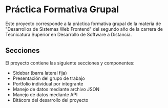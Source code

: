 # Práctica Formativa Grupal

Este proyecto corresponde a la práctica formativa grupal de la materia de "Desarrollos de Sistemas Web Frontend" del segundo año de la carrera de Tecnicatura Superior en Desarrollo de Software a Distancia. 

## Secciones

El proyecto contiene las siguiente secciones y componentes:

- Sidebar (barra lateral fija) 
- Presentación del grupo de trabajo
- Portfolio individual por integrante
- Manejo de datos mediante archivo JSON
- Manejo de datos mediante API
- Bitácora del desarrollo del proyecto
